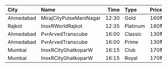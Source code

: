 | City      | Name                    |  Time | Type     | Price | Capacity | Booked |
| :-------- | :---------------------- | ----: | :------- | ----: | -------: | -----: |
| Ahmedabad | MirajCityPulseManiNagar | 12:30 | Gold     |  160₹ |       24 |      0 |
| Rajkot    | InoxRWorldRajkot        | 12:35 | Platinum |  180₹ |      133 |      0 |
| Ahmedabad | PvrArvedTranscube       | 16:00 | Classic  |  130₹ |       33 |      0 |
| Ahmedabad | PvrArvedTranscube       | 16:00 | Prime    |  130₹ |      100 |     14 |
| Mumbai    | InoxRCityGhatkoparW     | 16:15 | Club     |  170₹ |       11 |      0 |
| Mumbai    | InoxRCityGhatkoparW     | 16:15 | Royal    |  170₹ |       16 |      0 |